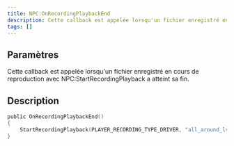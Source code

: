 ```yaml
---
title: NPC:OnRecordingPlaybackEnd
description: Cette callback est appelée lorsqu'un fichier enregistré en cours de reproduction avec NPC:StartRecordingPlayback a atteint sa fin.
tags: []
---
```


## Paramètres

Cette callback est appelée lorsqu'un fichier enregistré en cours de reproduction avec NPC:StartRecordingPlayback a atteint sa fin.

## Description

```c
public OnRecordingPlaybackEnd()
{
    StartRecordingPlayback(PLAYER_RECORDING_TYPE_DRIVER, "all_around_lv_bus"); //Cela redémarrerait le fichier enregistré une fois la reproduction terminée.
}
```
